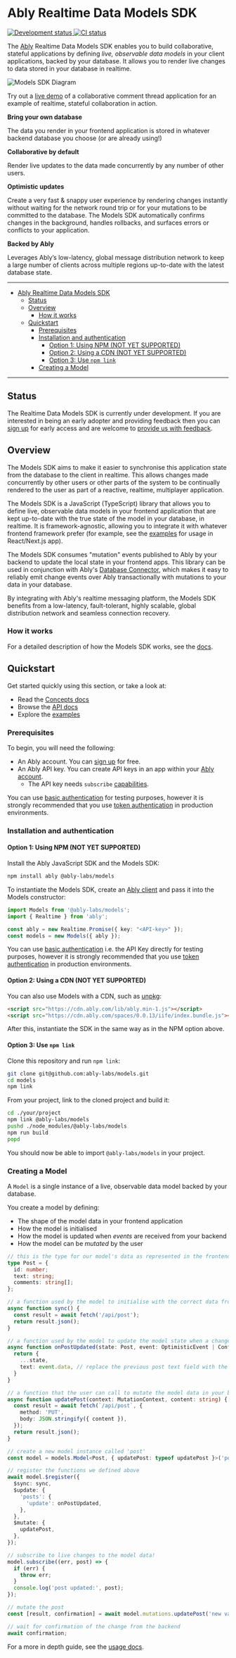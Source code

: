 # Ably Realtime Data Models SDK

<p align="left">
  <a href="">
    <img src="https://badgen.net/badge/development-status/alpha/yellow?icon=github" alt="Development status"   />
  </a>
  <a href="">
    <img src="https://github.com/ably-labs/models/actions/workflows/dev-ci.yml/badge.svg?branch=main" alt="CI status"   />
  </a>
</p>

The [Ably](https://ably.com) Realtime Data Models SDK enables you to build collaborative, stateful applications by defining *live, observable data models* in your client applications, backed by your database. It allows you to render live changes to data stored in your database in realtime.

![Models SDK Diagram](/docs/images/models-diagram.png "Models SDK Diagram")

Try out a [live demo](https://models.ably.dev) of a collaborative comment thread application for an example of realtime, stateful collaboration in action.

**Bring your own database**

The data you render in your frontend application is stored in whatever backend database you choose (or are already using!)

**Collaborative by default**

Render live updates to the data made concurrently by any number of other users.

**Optimistic updates**

Create a very fast & snappy user experience by rendering changes instantly without waiting for the network round trip or for your mutations to be committed to the database. The Models SDK automatically confirms changes in the background, handles rollbacks, and surfaces errors or conflicts to your application.

**Backed by Ably**

Leverages Ably’s low-latency, global message distribution network to keep a large number of clients across multiple regions up-to-date with the latest database state.

---

- [Ably Realtime Data Models SDK](#ably-realtime-data-models-sdk)
  - [Status](#status)
  - [Overview](#overview)
    - [How it works](#how-it-works)
  - [Quickstart](#quickstart)
    - [Prerequisites](#prerequisites)
    - [Installation and authentication](#installation-and-authentication)
      - [Option 1: Using NPM (NOT YET SUPPORTED)](#option-1-using-npm-not-yet-supported)
      - [Option 2: Using a CDN (NOT YET SUPPORTED)](#option-2-using-a-cdn-not-yet-supported)
      - [Option 3: Use `npm link`](#option-3-use-npm-link)
    - [Creating a Model](#creating-a-model)

---

## Status

The Realtime Data Models SDK is currently under development. If you are interested in being an early adopter and providing feedback then you can [sign up](https://go.ably.com/models-early-access) for early access and are welcome to [provide us with feedback](https://go.ably.com/models-feedback).

## Overview

The Models SDK aims to make it easier to synchronise this application state from the database to the client in realtime. This allows changes made concurrently by other users or other parts of the system to be continually rendered to the user as part of a reactive, realtime, multiplayer application.

The Models SDK is a JavaScript (TypeScript) library that allows you to define live, observable data models in your frontend application that are kept up-to-date with the true state of the model in your database, in realtime. It is framework-agnostic, allowing you to integrate it with whatever frontend framework prefer (for example, see the [examples](./examples/posts) for usage in React/Next.js app).

The Models SDK consumes "mutation" events published to Ably by your backend to update the local state in your frontend apps. This library can be used in conjunction with Ably's [Database Connector](https://github.com/ably-labs/adbc), which makes it easy to reliably emit change events over Ably transactionally with mutations to your data in your database.

By integrating with Ably's realtime messaging platform, the Models SDK benefits from a low-latency, fault-tolerant, highly scalable, global distribution network and seamless connection recovery.


### How it works

For a detailed description of how the Models SDK works, see the [docs](./docs/concepts).

## Quickstart

Get started quickly using this section, or take a look at:

* Read the [Concepts docs](/docs/concepts/)
* Browse the [API docs](/docs/generated/index.html)
* Explore the [examples](/examples)

### Prerequisites

To begin, you will need the following:

* An Ably account. You can [sign up](https://ably.com/signup) for free.
* An Ably API key. You can create API keys in an app within your [Ably account](https://ably.com/dashboard).
  * The API key needs `subscribe` [capabilities](https://ably.com/docs/auth/capabilities).

You can use [basic authentication](https://ably.com/docs/auth/basic) for testing purposes, however it is strongly recommended that you use [token authentication](https://ably.com/docs/auth/token) in production environments.

### Installation and authentication


#### Option 1: Using NPM (NOT YET SUPPORTED)

Install the Ably JavaScript SDK and the Models SDK:

```sh
npm install ably @ably-labs/models
```

To instantiate the Models SDK, create an [Ably client](https://ably.com/docs/getting-started/setup) and pass it into the Models constructor:

```ts
import Models from '@ably-labs/models';
import { Realtime } from 'ably';

const ably = new Realtime.Promise({ key: "<API-key>" });
const models = new Models({ ably });
```

You can use [basic authentication](https://ably.com/docs/auth/basic) i.e. the API Key directly for testing purposes, however it is strongly recommended that you use [token authentication](https://ably.com/docs/auth/token) in production environments.

#### Option 2: Using a CDN (NOT YET SUPPORTED)

You can also use Models with a CDN, such as [unpkg](https://www.unpkg.com/):

```html
<script src="https://cdn.ably.com/lib/ably.min-1.js"></script>
<script src="https://cdn.ably.com/spaces/0.0.13/iife/index.bundle.js"></script>
```
After this, instantiate the SDK in the same way as in the NPM option above.

#### Option 3: Use `npm link`

Clone this repository and run `npm link`:

```sh
git clone git@github.com:ably-labs/models.git
cd models
npm link
```

From your project, link to the cloned project and build it:

```sh
cd ./your/project
npm link @ably-labs/models
pushd ./node_modules/@ably-labs/models
npm run build
popd
```

You should now be able to import `@ably-labs/models` in your project.

### Creating a Model

A `Model` is a single instance of a live, observable data model backed by your database.

You create a model by defining:

- The shape of the model data in your frontend application
- How the model is initialised
- How the model is updated when *events* are received from your backend
- How the model can be *mutated* by the user

```ts
// this is the type for our model's data as represented in the frontend application
type Post = {
  id: number;
  text: string;
  comments: string[];
};

// a function used by the model to initialise with the correct data from your backend
async function sync() {
  const result = await fetch('/api/post');
  return result.json();
}

// a function used by the model to update the model state when a change event is received
async function onPostUpdated(state: Post, event: OptimisticEvent | ConfirmedEvent) {
  return {
    ...state,
    text: event.data, // replace the previous post text field with the new value
  }
}

// a function that the user can call to mutate the model data in your backend
async function updatePost(context: MutationContext, content: string) {
  const result = await fetch(`/api/post`, {
    method: 'PUT',
    body: JSON.stringify({ content }),
  });
  return result.json();
}

// create a new model instance called 'post'
const model = models.Model<Post, { updatePost: typeof updatePost }>('post');

// register the functions we defined above
await model.$register({
  $sync: sync,
  $update: {
    'posts': {
      'update': onPostUpdated,
    },
  },
  $mutate: {
    updatePost,
  },
});

// subscribe to live changes to the model data!
model.subscribe((err, post) => {
  if (err) {
    throw err;
  }
  console.log('post updated:', post);
});

// mutate the post
const [result, confirmation] = await model.mutations.updatePost('new value');

// wait for confirmation of the change from the backend
await confirmation;
```

For a more in depth guide, see the [usage docs](./docs/concepts/usage.md).

